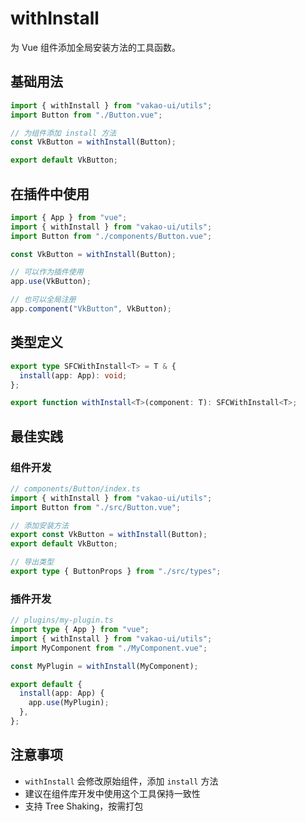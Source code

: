 # withInstall

为 Vue 组件添加全局安装方法的工具函数。

## 基础用法

```ts
import { withInstall } from "vakao-ui/utils";
import Button from "./Button.vue";

// 为组件添加 install 方法
const VkButton = withInstall(Button);

export default VkButton;
```

## 在插件中使用

```ts
import { App } from "vue";
import { withInstall } from "vakao-ui/utils";
import Button from "./components/Button.vue";

const VkButton = withInstall(Button);

// 可以作为插件使用
app.use(VkButton);

// 也可以全局注册
app.component("VkButton", VkButton);
```

## 类型定义

```ts
export type SFCWithInstall<T> = T & {
  install(app: App): void;
};

export function withInstall<T>(component: T): SFCWithInstall<T>;
```

## 最佳实践

### 组件开发

```ts
// components/Button/index.ts
import { withInstall } from "vakao-ui/utils";
import Button from "./src/Button.vue";

// 添加安装方法
export const VkButton = withInstall(Button);
export default VkButton;

// 导出类型
export type { ButtonProps } from "./src/types";
```

### 插件开发

```ts
// plugins/my-plugin.ts
import type { App } from "vue";
import { withInstall } from "vakao-ui/utils";
import MyComponent from "./MyComponent.vue";

const MyPlugin = withInstall(MyComponent);

export default {
  install(app: App) {
    app.use(MyPlugin);
  },
};
```

## 注意事项

- `withInstall` 会修改原始组件，添加 `install` 方法
- 建议在组件库开发中使用这个工具保持一致性
- 支持 Tree Shaking，按需打包